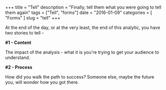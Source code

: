 +++
title = "Tell"
description = "Finally, tell them what you were going to tell them again"
tags = ["Tell", "forms"]
date = "2016-01-09"
categories = [
  "Forms"
]
slug = "tell"
+++

At the end of the day, or at the very least, the end of this analytic, you have two stories to tell -

  __#1 - Content__

  The impact of the analysis - what it is you're trying to get your audience to understand.

  __#2 - Process__

  How did you walk the path to success?  Someone else, maybe the future you, will wonder how you got there.
